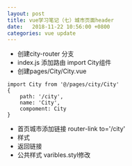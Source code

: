 ```yaml
---
layout: post
title: vue学习笔记（七）城市页面header
date:   2018-11-22 10:56:00 +0800
categories: vue update
---
```


+ 创建city-router 分支
+ index.js  添加路由  import  City组件
+ 创建pages/City/City.vue

```
import City from '@/pages/city/City'
{
	path: '/city',
	name: 'City',
	compoment: City
}
```

+ 首页城市添加链接  router-link to='/city'
+ 样式
+ 返回链接
+ 公共样式 varibles.styl修改


